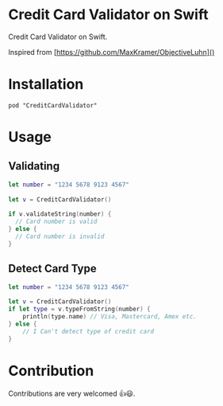 # Credit Card Validator on Swift
Credit Card Validator on Swift.

Inspired from [https://github.com/MaxKramer/ObjectiveLuhn]()


# Installation
`pod "CreditCardValidator"`

# Usage
## Validating

```Swift
let number = "1234 5678 9123 4567"
   
let v = CreditCardValidator()
   
if v.validateString(number) {
  // Card number is valid
} else {
  // Card number is invalid
}

```

## Detect Card Type

```Swift
let number = "1234 5678 9123 4567"
   
let v = CreditCardValidator()
if let type = v.typeFromString(number) {
	println(type.name) // Visa, Mastercard, Amex etc.
} else {
	// I Can't detect type of credit card
}

```
# Contribution
Contributions are very welcomed 👍😃.
